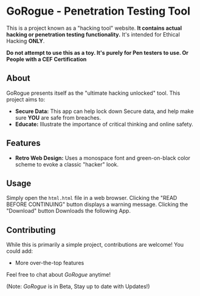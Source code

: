 # GoRogue - Penetration Testing Tool

This is a project known as a "hacking tool" website. **It contains actual hacking or penetration testing functionality.**  It's intended for Ethical Hacking **ONLY**.

**Do not attempt to use this as a toy. It's purely for Pen testers to use. Or People with a CEF Certification**

## About

GoRogue presents itself as the "ultimate hacking unlocked" tool. This project aims to:

* **Secure Data:** This app can help lock down Secure data, and help make sure **YOU** are safe from breaches.
* **Educate:**  Illustrate the importance of critical thinking and online safety.

## Features

* **Retro Web Design:**  Uses a monospace font and green-on-black color scheme to evoke a classic "hacker" look.


## Usage

Simply open the `html.html` file in a web browser. Clicking the "READ BEFORE CONTINUING" button displays a warning message. Clicking the "Download" button Downloads the following App.

## Contributing

While this is primarily a simple project,  contributions are welcome! You could add:

* More over-the-top features

Feel free to chat about *GoRogue* anytime!

(Note: *GoRogue* is in Beta, Stay up to date with Updates!)
